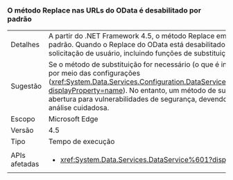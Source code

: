 ### <a name="the-replace-method-in-odata-urls-is-disabled-by-default"></a>O método Replace nas URLs do OData é desabilitado por padrão

|   |   |
|---|---|
|Detalhes|A partir do .NET Framework 4.5, o método Replace em URLs do OData é desabilitado por padrão. Quando o Replace do OData está desabilitado (agora por padrão), qualquer solicitação de usuário, incluindo funções de substituição (que são incomuns), falha.|
|Sugestão|Se o método de substituição for necessário (o que é incomum), ele poderá ser reabilitado por meio das configurações (<xref:System.Data.Services.Configuration.DataServicesFeaturesSection.ReplaceFunction?displayProperty=name>). No entanto, um método de substituição habilitado pode dar abertura para vulnerabilidades de segurança, devendo ser usado somente depois de análise cuidadosa.|
|Escopo|Microsoft Edge|
|Versão|4.5|
|Tipo|Tempo de execução|
|APIs afetadas|<ul><li><xref:System.Data.Services.DataService%601?displayProperty=nameWithType></li></ul>|

